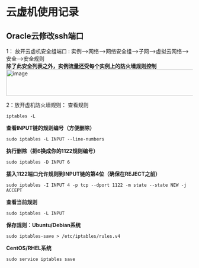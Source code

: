 # 云虚机使用记录
## Oracle云修改ssh端口 
1： 放开云虚机安全组端口 : 实例-->网络-->网络安全组-->子网-->虚拟云网络-->安全-->安全规则  
**除了此安全列表之外，实例流量还受每个实例上的防火墙规则控制**  
<img width="570" height="71" alt="image" src="https://github.com/user-attachments/assets/3f2b86b9-c3e2-4884-8490-0a0c11fab175" />

2：放开虚机防火墙规则：
查看规则  
```
iptables -L
```
**查看INPUT链的规则编号（方便删除）**  
```
sudo iptables -L INPUT --line-numbers
```

**执行删除（把6换成你的1122规则编号）**  
```
sudo iptables -D INPUT 6
```
**插入1122端口允许规则到INPUT链的第4位（确保在REJECT之前）**  
```
sudo iptables -I INPUT 4 -p tcp --dport 1122 -m state --state NEW -j ACCEPT
```
**查看当前规则**
```
sudo iptables -L INPUT
```
**保存规则：Ubuntu/Debian系统**  
```
sudo iptables-save > /etc/iptables/rules.v4
```
**CentOS/RHEL系统**
```
sudo service iptables save
```


